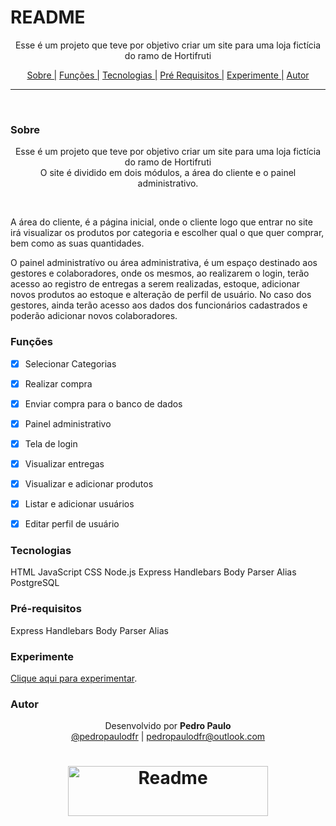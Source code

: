 # README

<p align="center">Esse é um projeto que teve por objetivo criar um site para uma loja fictícia do ramo de Hortifruti</p>

<p align="center">
  <a href="#sobre">Sobre |</a>
  <a href="#funções">Funções |</a>
  <a href="#tecnologias">Tecnologias |</a>
  <a href="#pré-requisitos">Pré Requisitos |</a>
  <a href="#experimente">Experimente |</a>
  <a href="#autor">Autor</a>
</p>

---

<br>


### Sobre

<p align="center">Esse é um projeto que teve por objetivo criar um site para uma loja fictícia do ramo de Hortifruti<br>
O site é dividido em dois módulos, a área do cliente e o painel administrativo.
</p>
<br>
<p>
A área do cliente, é a página inicial, onde o cliente logo que entrar no site irá visualizar os produtos por categoria e escolher qual o que quer comprar, bem como as suas quantidades. <br>

O painel administratívo ou área administrativa, é um espaço destinado aos gestores e colaboradores, onde os mesmos, ao realizarem o login, terão acesso ao registro de entregas a serem realizadas, estoque, adicionar novos produtos ao estoque e alteração de perfil de usuário. No caso dos gestores, ainda terão acesso aos dados dos funcionários cadastrados e poderão adicionar novos colaboradores.

</p>


### Funções

- [x] Selecionar Categorias
- [x] Realizar compra
- [x] Enviar compra para o banco de dados
- [x] Painel administrativo
- [x] Tela de login
- [x] Visualizar entregas
- [x] Visualizar e adicionar produtos
- [x] Listar e adicionar usuários
- [x] Editar perfil de usuário


### Tecnologias

HTML
JavaScript
CSS
Node.js
Express
Handlebars
Body Parser
Alias
PostgreSQL


### Pré-requisitos

Express
Handlebars
Body Parser
Alias



### Experimente

[Clique aqui para experimentar](http://hortifrutipdf.herokuapp.com/).


### Autor

<p align="center"> Desenvolvido por <b>Pedro Paulo</b><br>
  <a href="https://www.instagram.com/pedropaulodfr/" >@pedropaulodfr</a> | <a href="mailto:pedropaulodfr@outlook.com ">pedropaulodfr@outlook.com </a></p>


<h1 align="center">
  <img alt="Readme" src="https://user-images.githubusercontent.com/29920024/179564370-a8ceba06-19ae-4709-9e6c-29e3b0b15a29.png" width="320" height="80" />
</h1>


